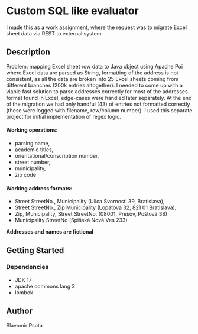 # Custom SQL like evaluator

I made this as a work assignment, where the request was to migrate Excel sheet data via REST to external system

## Description

Problem: mapping Excel sheet row data to Java object using Apache Poi where Excel data are parsed as String, formatting of the address is not consistent,
as all the data are broken into 25 Excel sheets coming from different branches (200k entries altogether). I needed to come up with a viable fast solution to parse addresses correctly for
most of the addresses format found in Excel, edge-cases were handled later separately. At the end of the migration we had only handful (43) of entries not formatted correctly (these were logged with filename, row/column number). 
I used this separate project for initial implementation of regex logic.

#### Working operations:

+ parsing name,
+ academic titles,
+ orientational/conscription number,
+ street number,
+ municipality,
+ zip code

#### Working address formats:

+ Street StreetNo., Municipality (Ulica Svornosti 39, Bratislava), 
+ Street StreetNo., Zip Municipality (Lopatova 32, 821 01 Bratislava), 
+ Zip, Municipality, Street StreetNo. (08001, Prešov, Poštová 38)
+ Municipality StreetNo (Spišská Nová Ves 233)

**Addresses and names are fictional**

## Getting Started

### Dependencies

* JDK 17
* apache commons lang 3
* lombok

## Author
Slavomir Psota